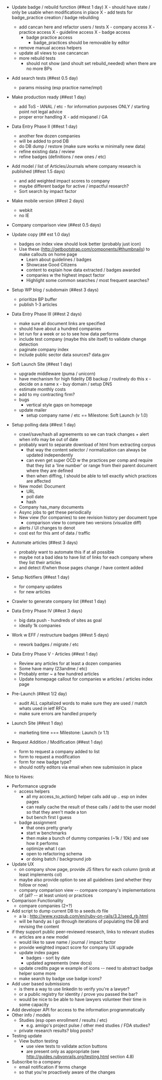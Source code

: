 - Update badge / rebuild function (##est 1 day)
X  - should have state / only be usable when modifications in place
X  - add tests for badge_practice creation / badge rebuilding

  - add cancan here and refactor users / tests
X    - company access
X    - practice access
X    - guideline access
X    - badge access
    - badge practice access
      - badge_practices should be removable by editor
  - remove manual access helpers
  - update all views to use cancancan
  - more rebuild tests
    - should not show (and shoult set rebuild_needed) when there are no more BPs
- Add search tests (##est 0.5 day)
  - params missing (esp practice name/impl)
- Make production ready (##est 1 day)
  - add ToS - IANAL / etc - for information purposes ONLY / starting point not legal advice
   - proper error handling
X  - add mixpanel / GA
- Data Entry Phase II (##est 1 day)
  - another few dozen companies
  - will be added to prod DB
  - do DB dump / restore (make sure works w minimally new data)
  - refine existing data / review
  - refine badges (definitions / new ones / etc)
- Add model / list of Articles/Journals where company research is published (##est 1.5 days)
  - and add weighted impact scores to company
  - maybe different badge for active / impactful research?
  - Sort search by impact factor
- Make mobile version (##est 2 days)
  - webkit
  - no IE
- Company comparison view (##est 0.5 days)
- Update copy (## est 1.0 day)
  - badges on index view should look better (probably just icon)
  - Use these (http://getbootstrap.com/components/#thumbnails) to make callouts on home page
    - Learn about guidelines / badges
    - Showcase Good Citizens
    - content to explain how data extracted / badges awarded
    - companies w the highest impact factor
    - Highlight some common searches / most frequent searches?
- Setup WP blog / subdomain (##est 3 days)
  - prioritize BP buffer
  - publish 1-3 articles
- Data Entry Phase III (##est 2 days)
  - make sure all document links are specified
  - should have about a hundred companies
  - let run for a week or so to see how data performs
  - include test company (maybe this site itself) to validate change detection
  - paginate company index
  - include public sector data sources? data.gov
- Soft Launch Site (##est 1 day)
  - upgrade middleware (puma / unicorn)
  - have mechanism for high fidelity DB backup / routinely do this
x  - decide on a name
x  - buy domain / setup DNS
  - estimate monthly costs
  - add to my contracting firm?
  - bugs
    - vertical style gaps on homepage
  - update mailer
    - setup company name / etc
== Milestone: Soft Launch (v 1.0)
- Setup polling data (##est 1 day)
  - crawl/save/hash all agreements so we can track changes + alert when info may be out of date
  - probably want to separate download of html from extracting corpus
    - that way the content selector / normalization can always be updated independently
    - can even get super OCD w the practices per comp and require that they list a 'line number' or range from their parent document where they are defined
    - then when diffing, I should be able to tell exactly which practices are affected
  - New model: Document
    - URL
    - poll date
    - hash
  - Company has_many documents
  - Async jobs to get these periodically
  - New view (for companies) to see revision history per document type
    - comparison view to compare two versions (visualize diff)
  - alerts  / UI changes to denot
  - cost est for this amt of data / traffic
- Automate articles (##est 3 days)
  - probably want to automate this if at all possible
  - maybe not a bad idea to have list of links for each company where they list their articles
  - and detect if/when those pages change / have content added
- Setup Notifiers (##est 1 day)
  - for company updates
  - for new articles
- Crawler to generate company list (##est 1 day)
- Data Entry Phase IV (##est 3 days)
  - big data push - hundreds of sites as goal
  - ideally 1k companies
- Work w EFF / restructure badges (##est 5 days)
  - rework badges / migrate / etc
- Data Entry Phase V - Articles (##est 1 day)
  - Review any articles for at least a dozen companies
  - Some have many (23andme / etc)
  - Probably enter ~ a few hundred articles
  - Update homepage callout for companies w articles / articles index page
- Pre-Launch (##est 1/2 day)
  - audit ALL capitalized words to make sure they are used / match whats used in ietf RFCs
  - make sure errors are handled properly
- Launch Site (##est 1 day)
  - marketing time
=== Milestone: Launch (v 1.1)

- Request Addition / Modification (##est 1 day)
  - form to request a company added to list
  - form to request a modification
  - form for new badge type?
  - should notify editors via email when new submission in place


Nice to Haves:

- Performance upgrade
  - access helpers
    - all my access_to_action() helper calls add up .. esp on index pages
    - can really cache the result of these calls / add to the user model so that they aren't made a ton
    - but bench first I guess
  - badge assignment
    - that ones pretty gnarly
    - start w benchmarks
    - then make a bunch of dummy companies (~1k / 10k) and see how it performs
    - optimize what I can
    - open to refactoring schema
    - or doing batch / background job
- Update UX
  - on company show page, provide JS filters for each column (prob at least implements col)
  - maybe also provide option to see all guidelines (and whether they follow or now)
  - company comparison view -- compare company's implementations of (all? -- at least union) or practices
- Comparison Functionality
  - compare companies (2+?)
- Add script to dump current DB to a seeds.rb file
  - a la : http://www.xyzpub.com/en/ruby-on-rails/3.2/seed_rb.html
  - will be handy as I go through iterations of populating the DB and revising the content
- if they support public peer-reviewed research, links to relevant studies
  - articles are a new model
  - would like to save name / journal / impact factor
  - provide weighted impact score for company
UX upgrade
  - update index pages
    - badges - sort by date
    - updated agreements (new docs)
  - update credits page w example of icons -- need to abstract badge helper some more
  - make search by badge use badge icons?
- Add user based submissions
  - is there a way to use linkedin to verify you're a lawyer?
  - or a public registry for identity / prove you passed the bar?
  - would be nice to be able to have lawyers volunteer their time in some capacity
- Add developer API for access to the information programmatically
- Other info / models
  - Studies (esp open enrollment / results / etc)
    - e.g. amiigo's project pulse / other med studies / FDA studies?
  - private research results? blog posts?
- Testing update
    - View button testing
      - use view tests to validate action buttons
      - are present only as appropriate (see http://guides.rubyonrails.org/testing.html section 4.8)
- Subscribe to a company
  - email notification if terms change
  - so that you're proactively aware of the changes